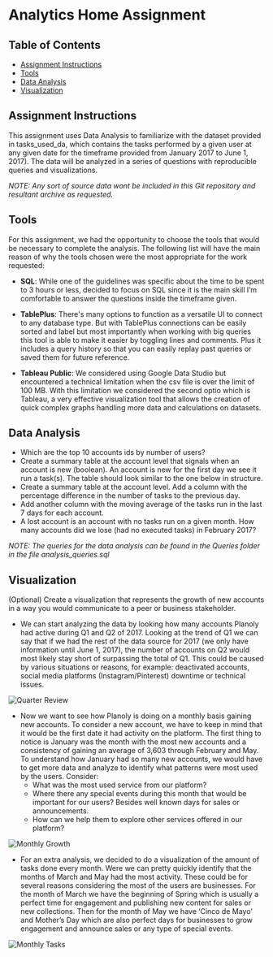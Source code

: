 # Analytics Home Assignment

## Table of Contents
  - [Assignment Instructions](#assignment-instructions)
  - [Tools](#tools)
  - [Data Analysis](#data-analysis)
  - [Visualization](#visualization)

## Assignment Instructions

This assignment uses Data Analysis to familiarize with the dataset provided in tasks_used_da, which contains the tasks performed by a given user at any given date for the timeframe provided from January 2017 to June 1, 2017). The data will be analyzed in a series of questions with reproducible queries and visualizations.

*NOTE: Any sort of source data wont be included in this Git repository and resultant archive as requested.*

## Tools

For this assignment, we had the opportunity to choose the tools that would be necessary to complete the analysis. The following list will have the main reason of why the tools chosen were the most appropriate for the work requested:

- **SQL**: While one of the guidelines was specific about the time to be spent to 3 hours or less, decided to focus on SQL since it is the main skill I’m comfortable to answer the questions inside the timeframe given.

- **TablePlus**: There's many options to function as a versatile UI to connect to any database type. But with TablePlus connections can be easily sorted and label but most importantly when working with big queries this tool is able to make it easier by toggling lines and comments. Plus it includes a query history so that you can easily replay past queries or saved them for future reference.
  
- **Tableau Public**: We considered using Google Data Studio but encountered a technical limitation when the csv file is over the limit of 100 MB. With this limitation we considered the second optio which is Tableau, a very effective visualization tool that allows the creation of quick complex graphs handling more data and calculations on datasets.

## Data Analysis

- Which are the top 10 accounts ids by number of users?
- Create a summary table at the account level that signals when an account is new (boolean). An account is new for the first day we see it run a task(s). The table should look similar to the one below in structure.
- Create a summary table at the account level. Add a column with the percentage difference in the number of tasks to the previous day.
- Add another column with the moving average of the tasks run in the last 7 days for each account.
- A lost account is an account with no tasks run on a given month. How many accounts did we lose (had no executed tasks) in February 2017?

*NOTE: The queries for the data analysis can be found in the Queries folder in the file analysis_queries.sql*
   
## Visualization

(Optional) Create a visualization that represents the growth of new accounts in a way you would communicate to a peer or business stakeholder.

- We can start analyzing the data by looking how many accounts Planoly had active during Q1 and Q2 of 2017. Looking at the trend of Q1 we can say that if we had the rest of the data source for 2017 (we only have information until June 1, 2017), the number of accounts on Q2 would most likely stay short of surpassing the total of Q1. This could be caused by various situations or reasons, for example: deactivated accounts, social media platforms (Instagram/Pinterest) downtime or technical issues.

![Quarter Review](../Planoly%20Challenge/Visualization/QuarterBarChart.png)

- Now we want to see how Planoly is doing on a monthly basis gaining new accounts. To consider a new account, we have to keep in mind that it would be the first date it had activity on the platform. The first thing to notice is January was the month with the most new accounts and a consistency of gaining an average of 3,603 through February and May. To understand how January had so many new accounts, we would have to get more data and analyze to identify what patterns were most used by the users. Consider:
   - What was the most used service from our platform?
   - Where there any special events during this month that would be important for our users? Besides well known days for sales or announcements.
   - How can we help them to explore other services offered in our platform?

![Monthly Growth](../Planoly%20Challenge/Visualization/AccountGrowthGraph.png)

- For an extra analysis, we decided to do a visualization of the amount of tasks done every month. Were we can pretty quickly identify that the months of March and May had the most activity. These could be for several reasons considering the most of the users are businesses. For the month of March we have the beginning of Spring which is usually a perfect time for engagement and publishing new content for sales or new collections. Then for the month of May we have ‘Cinco de Mayo’ and Mother’s Day which are also perfect days for businesses to grow engagement and announce sales or any type of special events.
  
![Monthly Tasks](../Planoly%20Challenge/Visualization/MonthlyBarChart.png)
